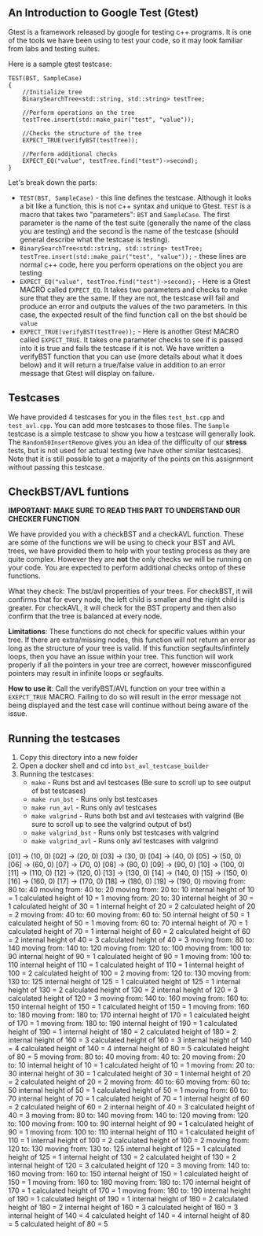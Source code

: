 ## An Introduction to Google Test (Gtest)

Gtest is a framework released by google for testing c++ programs. It is one of the tools we have been using to test your code, so it may look familiar from labs and testing suites.

Here is a sample gtest testcase:

```
TEST(BST, SampleCase)
{
	//Initialize tree
	BinarySearchTree<std::string, std::string> testTree;

	//Perform operations on the tree
	testTree.insert(std::make_pair("test", "value"));

	//Checks the structure of the tree
	EXPECT_TRUE(verifyBST(testTree));

	//Perform additional checks
	EXPECT_EQ("value", testTree.find("test")->second);
}
```

Let's break down the parts:
- `TEST(BST, SampleCase)` - this line defines the testcase. Although it looks a bit like a function, this is not c++ syntax and unique to Gtest. `TEST` is a macro that takes two "parameters": `BST` and `SampleCase`. The first parameter is the name of the test suite (generally the name of the class you are testing) and the second is the name of the testcase (should general describe what the testcase is testing).
- `BinarySearchTree<std::string, std::string> testTree;
   testTree.insert(std::make_pair("test", "value"));` - these lines are normal c++ code, here you perform operations on the object you are testing
- `EXPECT_EQ("value", testTree.find("test")->second);` - Here is a Gtest MACRO called `EXPECT_EQ`. It takes two parameters and checks to make sure that they are the same. If they are not, the testcase will fail and produce an error and outputs the values of the two parameters. In this case, the expected result of the find function call on the bst should be `value`
-  `EXPECT_TRUE(verifyBST(testTree));` - Here is another Gtest MACRO called `EXPECT_TRUE`. It takes one parameter checks to see if is passed into it is true and fails the testcase if it is not. We have written a verifyBST function that you can use (more details about what it does below) and it will return a true/false value in addition to an error message that Gtest will display on failure.

## Testcases
We have provided 4 testcases for you in the files `test_bst.cpp` and `test_avl.cpp`. You can add more testcases to those files. The `Sample` testcase is a simple testcase to show you how a testcase will generally look. The `Random50InsertRemove` gives you an idea of the difficulty of our **stress** tests, but is not used for actual testing (we have other similar testcases). Note that it is still possible to get a majority of the points on this assignment without passing this testcase.

## CheckBST/AVL funtions
**IMPORTANT: MAKE SURE TO READ THIS PART TO UNDERSTAND OUR CHECKER FUNCTION**

We have provided you with a checkBST and a checkAVL function. These are some of the functions we will be using to check your BST and AVL trees, we have provided them to help with your testing process as they are quite complex. However they are **not** the only checks we will be running on your code. You are expected to perform additional checks ontop of these functions.

What they check: The bst/avl properities of your trees. For checkBST, it will confirms that for every node, the left child is smaller and the right child is greater. For checkAVL, it will check for the BST property and then also confirm that the tree is balanced at every node.

**Limitations**: These functions do not check for specific values within your tree. If there are extra/missing nodes, this function will not return an error as long as the structure of your tree is valid. If this function segfaults/infintely loops, then you have an issue within your tree. This function will work properly if all the pointers in your tree are correct, however missconfigured pointers may result in infinite loops or segfaults.

**How to use it**: Call the verifyBST/AVL function on your tree within a `EXEPCT_TRUE` MACRO. Failing to do so will result in the error message not being displayed and the test case will continue without being aware of the issue.


## Running the testcases
1. Copy this directory into a new folder
2. Open a docker shell and cd into `bst_avl_testcase_builder`
3. Running the testcases:
   - `make` - Runs bst and avl testcases (Be sure to scroll up to see output of bst testcases)
   - `make run_bst` - Runs only bst testcases
   - `make run_avl` - Runs only avl testcases
   - `make valgrind` - Runs both bst and avl testcases with valgrind (Be sure to scroll up to see the valgrind output of bst)
   - `make valgrind_bst` - Runs only bst testcases with valgrind
   - `make valgrind_avl` - Runs only avl testcases with valgrind

[01] -> (10, 0)
[02] -> (20, 0)
[03] -> (30, 0)
[04] -> (40, 0)
[05] -> (50, 0)
[06] -> (60, 0)
[07] -> (70, 0)
[08] -> (80, 0)
[09] -> (90, 0)
[10] -> (100, 0)
[11] -> (110, 0)
[12] -> (120, 0)
[13] -> (130, 0)
[14] -> (140, 0)
[15] -> (150, 0)
[16] -> (160, 0)
[17] -> (170, 0)
[18] -> (180, 0)
[19] -> (190, 0)
moving from: 80 to: 40
moving from: 40 to: 20
moving from: 20 to: 10
internal height of 10 = 1
calculated height of 10 = 1
moving from: 20 to: 30
internal height of 30 = 1
calculated height of 30 = 1
internal height of 20 = 2
calculated height of 20 = 2
moving from: 40 to: 60
moving from: 60 to: 50
internal height of 50 = 1
calculated height of 50 = 1
moving from: 60 to: 70
internal height of 70 = 1
calculated height of 70 = 1
internal height of 60 = 2
calculated height of 60 = 2
internal height of 40 = 3
calculated height of 40 = 3
moving from: 80 to: 140
moving from: 140 to: 120
moving from: 120 to: 100
moving from: 100 to: 90
internal height of 90 = 1
calculated height of 90 = 1
moving from: 100 to: 110
internal height of 110 = 1
calculated height of 110 = 1
internal height of 100 = 2
calculated height of 100 = 2
moving from: 120 to: 130
moving from: 130 to: 125
internal height of 125 = 1
calculated height of 125 = 1
internal height of 130 = 2
calculated height of 130 = 2
internal height of 120 = 3
calculated height of 120 = 3
moving from: 140 to: 160
moving from: 160 to: 150
internal height of 150 = 1
calculated height of 150 = 1
moving from: 160 to: 180
moving from: 180 to: 170
internal height of 170 = 1
calculated height of 170 = 1
moving from: 180 to: 190
internal height of 190 = 1
calculated height of 190 = 1
internal height of 180 = 2
calculated height of 180 = 2
internal height of 160 = 3
calculated height of 160 = 3
internal height of 140 = 4
calculated height of 140 = 4
internal height of 80 = 5
calculated height of 80 = 5
moving from: 80 to: 40
moving from: 40 to: 20
moving from: 20 to: 10
internal height of 10 = 1
calculated height of 10 = 1
moving from: 20 to: 30
internal height of 30 = 1
calculated height of 30 = 1
internal height of 20 = 2
calculated height of 20 = 2
moving from: 40 to: 60
moving from: 60 to: 50
internal height of 50 = 1
calculated height of 50 = 1
moving from: 60 to: 70
internal height of 70 = 1
calculated height of 70 = 1
internal height of 60 = 2
calculated height of 60 = 2
internal height of 40 = 3
calculated height of 40 = 3
moving from: 80 to: 140
moving from: 140 to: 120
moving from: 120 to: 100
moving from: 100 to: 90
internal height of 90 = 1
calculated height of 90 = 1
moving from: 100 to: 110
internal height of 110 = 1
calculated height of 110 = 1
internal height of 100 = 2
calculated height of 100 = 2
moving from: 120 to: 130
moving from: 130 to: 125
internal height of 125 = 1
calculated height of 125 = 1
internal height of 130 = 2
calculated height of 130 = 2
internal height of 120 = 3
calculated height of 120 = 3
moving from: 140 to: 160
moving from: 160 to: 150
internal height of 150 = 1
calculated height of 150 = 1
moving from: 160 to: 180
moving from: 180 to: 170
internal height of 170 = 1
calculated height of 170 = 1
moving from: 180 to: 190
internal height of 190 = 1
calculated height of 190 = 1
internal height of 180 = 2
calculated height of 180 = 2
internal height of 160 = 3
calculated height of 160 = 3
internal height of 140 = 4
calculated height of 140 = 4
internal height of 80 = 5
calculated height of 80 = 5
